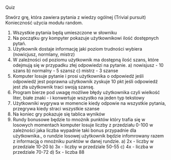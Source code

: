Quiz

Stwórz grę, która zawiera pytania z wiedzy ogólnej (Trivial pursuit)
Konieczność użycia modułu random.

1. Wszystkie pytania będą umieszczone w słowniku
2. Na początku gry kompyter pokazuje użytkownikowi ilość dostępnych pytań.
3. Użytkownik dostaje informację jaki poziom trudności wybiera (nowicjusz, normlany, mistrz)
4. W zależności od poziomu użytkownik ma dostępną ilość szans, które odejmują się w przypadku złej odpowiedzi na pytanie.
    a) nowisjusz - 10 szans
    b) normalny - 5 szansz
    c) mistrz - 3 szanse
5. Komputer losuje pytanie i prosi użytkownika o odpowiedź jeśli odpowiedź jest poprawna użytkownik zyskuje 10 pkt jeśli odpowiedź jest zła użytkownik traci swoją szansę.
6. Program bierze pod uwagę możliwe błędy użytkownika czyli wielkość liter, białe znaki - i konwertuje wszystko na jeden typ tekstowy
7. Użytkowniki wygrywa w momencie kiedy odpowie na wszystkie pytania, przegrywa kiedy straci wszystkie szanse
8. Na koniec gry pokazuje się tablica wyników 
9. Rundy bonusowe będzie to mnożnik punktów który trafia się w losowych momentach komputer losuje liczby z przedziału 0-100 w zależności jaka liczba wypadnie taki bonus przypadnie dla użytkownika., o rundzie losowej użytkownik będzie infomrowany razem z informacją o mnożniku punktów w danej rundzie.
    a) 2x - liczby w przedziale 10-20
    b) 3x - liczby w przedziale 50-55
    c) 4x - liczba w przedziale 70-72
    d) 5x - liczba  88